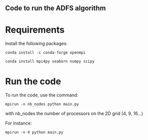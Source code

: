 ## Code to run the ADFS algorithm

# Requirements

Install the following packages:

`conda install -c conda-forge openmpi`

`conda install mpi4py seaborn numpy scipy`


# Run the code

To run the code, use the command:

`mpirun -n nb_nodes python main.py`

with nb_nodes the number of processors on the 2D grid (4, 9, 16...)

For instance:

`mpirun -n 4 python main.py`
